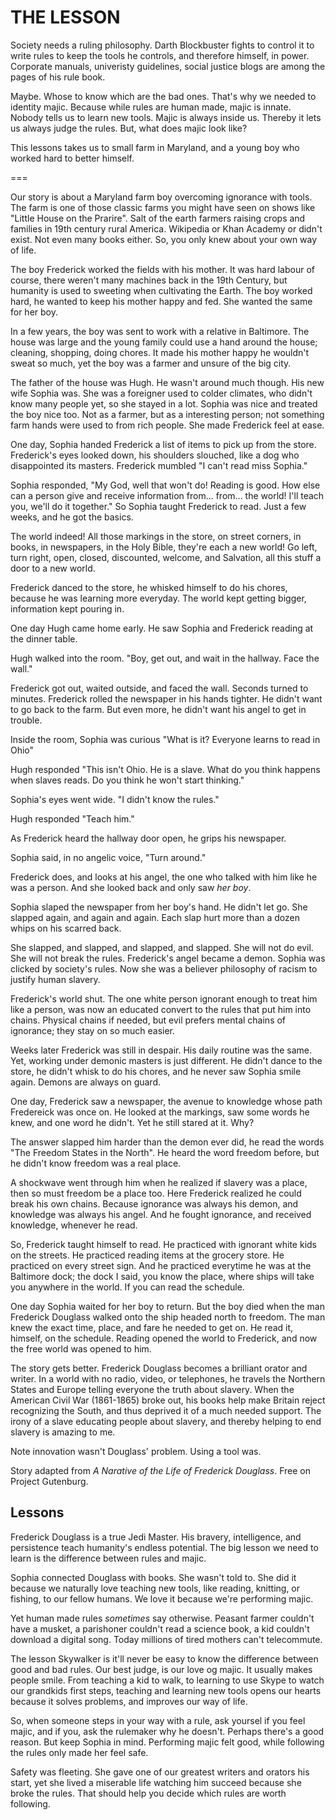 
# THE LESSON

Society needs a ruling philosophy. Darth Blockbuster fights to control it to write rules to keep the tools he controls, and therefore himself, in power. Corporate manuals, univeristy guidelines, social justice blogs are among the pages of his rule book.

Maybe. Whose to know which are the bad ones. That's why we needed to identity majic. Because while rules are human made, majic is innate. Nobody tells us to learn new tools. Majic is always inside us. Thereby it lets us always judge the rules. But, what does majic look like?

This lessons takes us to small farm in Maryland, and a young boy who worked hard to better himself.

===

Our story is about a Maryland farm boy overcoming ignorance with tools. The farm is one of those classic farms you might have seen on shows like "Little House on the Prarire". Salt of the earth farmers raising crops and families in 19th century rural America. Wikipedia or Khan Academy or didn't exist. Not even many books either. So, you only knew about your own way of life.

The boy Frederick worked the fields with his mother. It was hard labour of course, there weren't many machines back in the 19th Century, but humanity is used to sweeting when cultivating the Earth. The boy worked hard, he wanted to keep his mother happy and fed. She wanted the same for her boy.

In a few years, the boy was sent to work with a relative in Baltimore. The house was large and the young family could use a hand around the house; cleaning, shopping, doing chores. It made his mother happy he wouldn't sweat so much, yet the boy was a farmer and unsure of the big city.

The father of the house was Hugh. He wasn't around much though. His new wife Sophia was. She was a foreigner used to colder climates, who didn't know many people yet, so she stayed in a lot. Sophia was nice and treated the boy nice too. Not as a farmer, but as a interesting person; not something farm hands were used to from rich people. She made Frederick feel at ease.

One day, Sophia handed Frederick a list of items to pick up from the store. Frederick's eyes looked down, his shoulders slouched, like a dog who disappointed its masters. Frederick mumbled "I can't read miss Sophia."

Sophia responded, "My God, well that won't do! Reading is good. How else can a person give and receive information from... from... the world! I'll teach you, we'll do it together." So Sophia taught Frederick to read. Just a few weeks, and he got the basics.

The world indeed! All those markings in the store, on street corners, in books, in newspapers, in the Holy Bible, they're each a new world! Go left, turn right, open, closed, discounted, welcome, and Salvation, all this stuff a door to a new world.

Frederick danced to the store, he whisked himself to do his chores, because he was learning more everyday. The world kept getting bigger, information kept pouring in.

One day Hugh came home early. He saw Sophia and Frederick reading at the dinner table.

Hugh walked into the room. "Boy, get out, and wait in the hallway. Face the wall."

Frederick got out, waited outside, and faced the wall. Seconds turned to minutes. Frederick rolled the newspaper in his hands tighter. He didn't want to go back to the farm. But even more, he didn't want his angel to get in trouble.

Inside the room, Sophia was curious "What is it? Everyone learns to read in Ohio"

Hugh responded "This isn't Ohio. He is a slave. What do you think happens when slaves reads. Do you think he won't start thinking."

Sophia's eyes went wide. "I didn't know the rules."

Hugh responded "Teach him."

As Frederick heard the hallway door open, he grips his newspaper.

Sophia said, in no angelic voice, "Turn around."

Frederick does, and looks at his angel, the one who talked with him like he was a person. And she looked back and only saw _her boy_.

Sophia slaped the newspaper from her boy's hand. He didn't let go. She slapped again, and again and again. Each slap hurt more than a dozen whips on his scarred back.

She slapped, and slapped, and slapped, and slapped. She will not do evil. She will not break the rules. Frederick's angel became a demon. Sophia was clicked by society's rules. Now she was a believer philosophy of racism to justify human slavery.

Frederick's world shut. The one white person ignorant enough to treat him like a person, was now an educated convert to the rules that put him into chains. Physical chains if needed, but evil prefers mental chains of ignorance; they stay on so much easier.

Weeks later Frederick was still in despair. His daily routine was the same. Yet, working under demonic masters is just different. He didn't dance to the store, he didn't whisk to do his chores, and he never saw Sophia smile again. Demons are always on guard.

One day, Frederick saw a newspaper, the avenue to knowledge whose path Fredereick was once on. He looked at the markings, saw some words he knew, and one word he didn't. Yet he still stared at it. Why?

The answer slapped him harder than the demon ever did, he read the words "The Freedom States in the North". He heard the word freedom before, but he didn't know freedom was a real place.

A shockwave went through him when he realized if slavery was a place, then so must freedom be a place too. Here Frederick realized he could break his own chains. Because ignorance was always his demon, and knowledge was always his angel. And he fought ignorance, and received knowledge, whenever he read.

So, Frederick taught himself to read. He practiced with ignorant white kids on the streets. He practiced reading items at the grocery store. He practiced on every street sign. And he practiced everytime he was at the Baltimore dock; the dock I said, you know the place, where ships will take you anywhere in the world. If you can read the schedule.

One day Sophia waited for her boy to return. But the boy died when the man Frederick Douglass walked onto the ship headed north to freedom. The man knew the exact time, place, and fare he needed to get on. He read it, himself, on the schedule. Reading opened the world to Frederick, and now the free world was opened to him.

The story gets better. Frederick Douglass becomes a brilliant orator and writer. In a world with no radio, video, or telephones, he travels the Northern States and Europe telling everyone the truth about slavery. When the American Civil War (1861-1865) broke out, his books help make Britain reject recognizing the South, and thus deprived it of a much needed support. The irony of a slave educating people about slavery, and thereby helping to end slavery is amazing to me.

Note innovation wasn't Douglass' problem. Using a tool was.

Story adapted from _A Narative of the Life of Frederick Douglass_. Free on Project Gutenburg.

## Lessons

Frederick Douglass is a true Jedi Master. His bravery, intelligence, and persistence teach humanity's endless potential. The big lesson we need to learn is the difference between rules and majic.

Sophia connected Douglass with books. She wasn't told to. She did it because we naturally love teaching new tools, like reading, knitting, or fishing, to our fellow humans. We love it because we're performing majic.

Yet human made rules _sometimes_ say otherwise. Peasant farmer couldn't have a musket, a parishoner couldn't read a science book, a kid couldn't download a digital song. Today millions of tired mothers can't telecommute.

The lesson Skywalker is it'll never be easy to know the difference between good and bad rules. Our best judge, is our love og majic. It usually makes people smile. From teaching a kid to walk, to learning to use Skype to watch our grandkids first steps, teaching and learning new tools opens our hearts because it solves problems, and improves our way of life.

So, when someone steps in your way with a rule, ask yoursel if you feel majic, and if you, ask the rulemaker why he doesn't. Perhaps there's a good reason. But keep Sophia in mind. Performing majic felt good, while following the rules only made her feel safe.

Safety was fleeting. She gave one of our greatest writers and orators his start, yet she lived a miserable life watching him succeed because she broke the rules. That should help you decide which rules are worth following.
